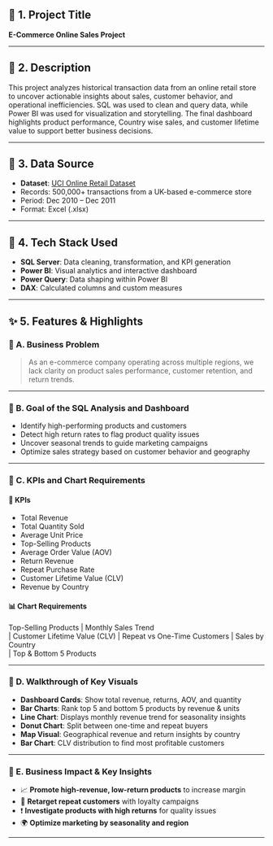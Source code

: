 ## 📌 1. Project Title  
**E-Commerce Online Sales Project**

---

## 📝 2. Description  
This project analyzes historical transaction data from an online retail store to uncover actionable insights about sales, customer behavior, and operational inefficiencies. SQL was used to clean and query data, while Power BI was used for visualization and storytelling. The final dashboard highlights product performance, Country wise sales, and customer lifetime value to support better business decisions.

---

## 📂 3. Data Source  
- **Dataset**: [UCI Online Retail Dataset](https://archive.ics.uci.edu/ml/datasets/online+retail)
- Records: 500,000+ transactions from a UK-based e-commerce store  
- Period: Dec 2010 – Dec 2011  
- Format: Excel (.xlsx)

---

## 🧰 4. Tech Stack Used  
- **SQL Server**: Data cleaning, transformation, and KPI generation  
- **Power BI**: Visual analytics and interactive dashboard  
- **Power Query**: Data shaping within Power BI  
- **DAX**: Calculated columns and custom measures  

---

## ✨ 5. Features & Highlights  

### 🔹 A. Business Problem  
> As an e-commerce company operating across multiple regions, we lack clarity on product sales performance, customer retention, and return trends. 

---

### 🔹 B. Goal of the SQL Analysis and Dashboard  
- Identify high-performing products and customers  
- Detect high return rates to flag product quality issues  
- Uncover seasonal trends to guide marketing campaigns  
- Optimize sales strategy based on customer behavior and geography  

---

### 🔹 C. KPIs and Chart Requirements  

#### 🧮 KPIs  
- Total Revenue  
- Total Quantity Sold  
- Average Unit Price  
- Top-Selling Products  
- Average Order Value (AOV)  
- Return Revenue  
- Repeat Purchase Rate  
- Customer Lifetime Value (CLV)  
- Revenue by Country  

#### 📊 Chart Requirements  
 Top-Selling Products 
| Monthly Sales Trend    
| Customer Lifetime Value (CLV) 
| Repeat vs One-Time Customers 
| Sales by Country          
| Top & Bottom 5 Products 

---

### 🔹 D. Walkthrough of Key Visuals  

- **Dashboard Cards**: Show total revenue, returns, AOV, and quantity  
- **Bar Charts**: Rank top 5 and bottom 5 products by revenue & units  
- **Line Chart**: Displays monthly revenue trend for seasonality insights  
- **Donut Chart**: Split between one-time and repeat buyers  
- **Map Visual**: Geographical revenue and return insights by country  
- **Bar Chart**: CLV distribution to find most profitable customers  

---

### 🔹 E. Business Impact & Key Insights  

- 📈 **Promote high-revenue, low-return products** to increase margin  
- 🔁 **Retarget repeat customers** with loyalty campaigns  
- ❗ **Investigate products with high returns** for quality issues  
- 🌍 **Optimize marketing by seasonality and region**

---


